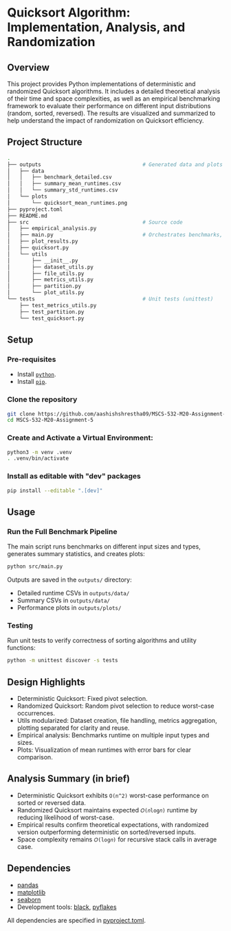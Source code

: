 # Quicksort Algorithm: Implementation, Analysis, and Randomization

## Overview

This project provides Python implementations of deterministic and randomized Quicksort algorithms. It includes a detailed theoretical analysis of their time and space complexities, as well as an empirical benchmarking framework to evaluate their performance on different input distributions (random, sorted, reversed). The results are visualized and summarized to help understand the impact of randomization on Quicksort efficiency.

## Project Structure

```bash
.
├── outputs                                 # Generated data and plots
│   ├── data
│   │   ├── benchmark_detailed.csv
│   │   ├── summary_mean_runtimes.csv
│   │   └── summary_std_runtimes.csv
│   └── plots
│       └── quicksort_mean_runtimes.png
├── pyproject.toml
├── README.md
├── src                                     # Source code
│   ├── empirical_analysis.py
│   ├── main.py                             # Orchestrates benchmarks, summaries, plotting
│   ├── plot_results.py
│   ├── quicksort.py
│   └── utils
│       ├── __init__.py
│       ├── dataset_utils.py
│       ├── file_utils.py
│       ├── metrics_utils.py
│       ├── partition.py
│       └── plot_utils.py
└── tests                                   # Unit tests (unittest)
    ├── test_metrics_utils.py
    ├── test_partition.py
    └── test_quicksort.py
```

## Setup

### Pre-requisites

- Install [`python`](https://www.python.org/downloads/).
- Install [`pip`](https://pip.pypa.io/en/stable/installation/).

### Clone the repository

```bash
git clone https://github.com/aashishshrestha09/MSCS-532-M20-Assignment-5.git
cd MSCS-532-M20-Assignment-5

```

### Create and Activate a Virtual Environment:

```bash
python3 -m venv .venv
. .venv/bin/activate
```

### Install as editable with "dev" packages

```bash
pip install --editable ".[dev]"
```

## Usage

### Run the Full Benchmark Pipeline

The main script runs benchmarks on different input sizes and types, generates summary statistics, and creates plots:

```bash
python src/main.py
```

Outputs are saved in the `outputs/` directory:

- Detailed runtime CSVs in `outputs/data/`
- Summary CSVs in `outputs/data/`
- Performance plots in `outputs/plots/`

### Testing

Run unit tests to verify correctness of sorting algorithms and utility functions:

```bash
python -m unittest discover -s tests
```

## Design Highlights

- Deterministic Quicksort: Fixed pivot selection.
- Randomized Quicksort: Random pivot selection to reduce worst-case occurrences.
- Utils modularized: Dataset creation, file handling, metrics aggregation, plotting separated for clarity and reuse.
- Empirical analysis: Benchmarks runtime on multiple input types and sizes.
- Plots: Visualization of mean runtimes with error bars for clear comparison.

## Analysis Summary (in brief)

- Deterministic Quicksort exhibits `O(n^2)` worst-case performance on sorted or reversed data.
- Randomized Quicksort maintains expected `𝑂(𝑛log𝑛)` runtime by reducing likelihood of worst-case.
- Empirical results confirm theoretical expectations, with randomized version outperforming deterministic on sorted/reversed inputs.
- Space complexity remains `𝑂(log𝑛)` for recursive stack calls in average case.

## Dependencies

- [pandas](https://pypi.org/project/pandas/)
- [matplotlib](https://pypi.org/project/matplotlib/)
- [seaborn](https://pypi.org/project/seaborn/)
- Development tools: [black](https://pypi.org/project/black/), [pyflakes](https://pypi.org/project/pyflakes/)

All dependencies are specified in [pyproject.toml](pyproject.toml).
